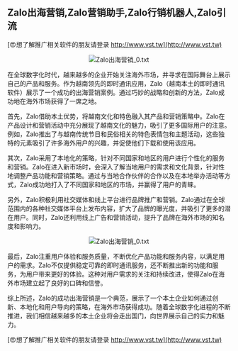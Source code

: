 ## **Zalo出海营销,Zalo营销助手,Zalo行销机器人,Zalo引流**

[😍想了解推广相关软件的朋友请登录 http://www.vst.tw](http://www.vst.tw)

 <center><img src="https://vst.tw/MP4/tuiguang/png/3.png" alt="Zalo出海营销_0.txt"></center>

在全球数字化时代，越来越多的企业开始关注海外市场，并寻求在国际舞台上展示自己的产品和服务。作为越南领先的即时通讯应用，Zalo（越南本土的即时通讯软件）展示了一个成功的出海营销案例。通过巧妙的战略和创新的方法，Zalo成功地在海外市场获得了一席之地。

首先，Zalo借助本土优势，将越南文化和特色融入其产品和营销策略中。Zalo在产品设计和营销活动中充分展现了越南文化的魅力，吸引了更多国际用户的注意。例如，Zalo推出了与越南传统节日和民俗相关的特色表情包和主题活动，这些独特的元素吸引了许多海外用户的兴趣，并促使他们下载和使用该应用。

其次，Zalo采用了本地化的策略，针对不同国家和地区的用户进行个性化的服务和营销。Zalo在进入新市场时，会深入了解当地用户的需求和文化背景，针对性地调整产品功能和营销策略。通过与当地合作伙伴的合作以及在本地举办活动等方式，Zalo成功地打入了不同国家和地区的市场，并赢得了用户的青睐。

另外，Zalo积极利用社交媒体和线上平台进行品牌推广和营销。Zalo通过在全球范围内的各种社交媒体平台上发布内容，扩大了品牌的曝光度，并吸引了更多的潜在用户。同时，Zalo还利用线上广告和营销活动，提升了品牌在海外市场的知名度和影响力。

 <center><img src="https://vst.tw/MP4/tuiguang/png/2.png" alt="Zalo出海营销_0.txt"></center>

最后，Zalo注重用户体验和服务质量，不断优化产品功能和服务内容，以满足用户的需求。Zalo不仅提供稳定可靠的即时通讯服务，还不断推出新的功能和服务，为用户带来更好的体验。这种对用户需求的关注和持续改进，使得Zalo在海外市场建立起了良好的口碑和信誉。

综上所述，Zalo的成功出海营销是一个典范，展示了一个本土企业如何通过创新、本地化和用户导向的策略，在海外市场获得成功。随着全球数字化进程的不断推进，我们相信越来越多的本土企业将会走出国门，向世界展示自己的实力和魅力。

[😍想了解推广相关软件的朋友请登录 http://www.vst.tw](http://www.vst.tw)



